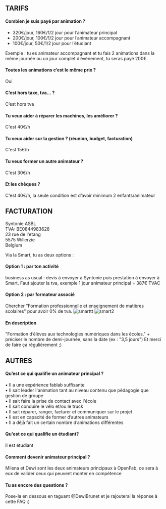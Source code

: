 ## TARIFS


#### Combien je suis payé par animation ?          
- 320€/jour, 160€/1/2 jour pour l’animateur principal         
- 200€/jour, 100€/1/2 jour pour l’animateur accompagnant         
- 100€/jour, 50€/1/2 jour pour l’étudiant         

Exemple : tu es animateur accompagnant et tu fais 2 animations dans la même journée ou un jour complet d’évènement, tu seras payé 200€.

#### Toutes les animations c’est le même prix ?         
Oui         

#### C’est hors taxe, tva... ?         
C’est hors tva      

#### Tu veux aider à réparer les machines, les améliorer ?         
C'est 40€/h

#### Tu veux aider sur la gestion ? (réunion, budget, facturation)
C'est 15€/h

#### Tu veux former un autre animateur ?
C'est 30€/h   

#### Et les chèques ?
C'est 40€/h, la seule condition est d’avoir minimum 2 enfants/animateur
                                
                                                   

## FACTURATION

Syntonie ASBL                
TVA: BE0844983628                
23 rue de l'etang                
5575 Willerzie                
Belgium                

Via la Smart, tu as deux options :           
#### Option 1 : par ton activité              
business as usual : devis à envoyer à Syntonie puis prestation à envoyer à Smart.
Faut ajouter la tva, exemple 1 jour animateur principal = 387€ TVAC
        
#### Option 2 : par formateur associé       
Chercher "Formation professionnelle et enseignement de matières scolaires" pour avoir 0% de tva.
![smarttt](https://user-images.githubusercontent.com/25649502/53566581-df3f2c00-3b5c-11e9-9d47-47543ebd1927.png)
![smart2](https://user-images.githubusercontent.com/25649502/53566583-df3f2c00-3b5c-11e9-86f5-ef444ddd6dd0.png)


#### En description 
"Formation d’élèves aux technologies numériques dans les écoles." + préciser le nombre de demi-journée, sans la date (ex : "3,5 jours")
Et merci de faire ça régulièrement ;)        


## AUTRES

#### Qu’est ce qui qualifie un animateur principal ?               
•	Il a une expérience fablab suffisante              
•	Il sait leader l'animation tant au niveau contenu que pédagogie que gestion de groupe              
•	Il sait faire la prise de contact avec l'école              
•	Il sait conduire le vélo et/ou le truck              
•	Il sait réparer, ranger, facturer et communiquer sur le projet              
•	Il est en capacité de former d’autres animateurs              
•	Il a déjà fait un certain nombre d’animations différentes     

#### Qu'est ce qui qualifie un étudiant?
Il est étudiant

#### Comment devenir animateur principal ?              
Milena et Dewi sont les deux animateurs principaux à OpenFab, ce sera à eux de valider ceux qui peuvent monter en compétence

#### Tu as encore des questions ?              
Pose-la en dessous en taguant @DewiBrunet et je rajouterai la réponse à cette FAQ :)

 
